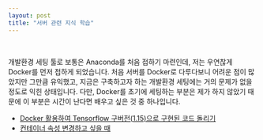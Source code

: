 ```yaml
---
layout: post
title: "서버 관련 지식 학습"
---
```


<br>

개발환경 세팅 툴로 보통은 Anaconda를 처음 접하기 마련인데, 저는 우연찮게 Docker를 먼저 접하게 되었습니다. 처음 서버를 Docker로 다루다보니 어려운 점이 많았지만 그만큼 유익했고, 지금은 구축하고자 하는 개발환경 세팅에는 거의 문제가 없을 정도로 익힌 상태입니다. 다만, Docker를 초기에 세팅하는 부분은 제가 하지 않았기 때문에 이 부분은 시간이 난다면 배우고 싶은 것 중 하나입니다. 

- [Docker 활용하여 Tensorflow 구버전(1.15)으로 구현된 코드 돌리기](https://suhwanmylife.github.io/Tensorflow-%EA%B5%AC%EB%B2%84%EC%A0%84(1.15)%EC%9C%BC%EB%A1%9C-%EA%B5%AC%ED%98%84%EB%90%9C-%EC%BD%94%EB%93%9C-%EB%8F%8C%EB%A6%AC%EA%B8%B0/)
- [컨테이너 속성 변경하고 싶을 때](https://suhwanmylife.github.io/%EC%BB%A8%ED%85%8C%EC%9D%B4%EB%84%88-%EC%86%8D%EC%84%B1-%EB%B3%80%EA%B2%BD%ED%95%98%EA%B3%A0-%EC%8B%B6%EC%9D%84-%EB%95%8C/)

